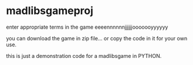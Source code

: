 # madlibsgameproj

enter appropriate terms in the game 
eeeennnnnnjjjjjjooooooyyyyyy

you can download the game in zip file... or copy the code in it for your own use. 

this is just a demonstration code for a madlibsgame in PYTHON. 
